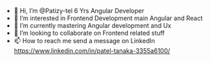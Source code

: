 - 👋 Hi, I’m @Patizy-tel 6 Yrs Angular Developer
- 👀 I’m interested in Frontend Development main Angular and  React
- 🌱 I’m currently mastering Angular development and Ux
- 💞️ I’m looking to collaborate on  Frontend related stuff
- 📫 How to reach me  send a message on LinkedIn https://www.linkedin.com/in/patel-tanaka-3355a6100/

<!---
Patizy-tel/Patizy-tel is a ✨ special ✨ repository because its `README.md` (this file) appears on your GitHub profile.
You can click the Preview link to take a look at your changes.
--->
